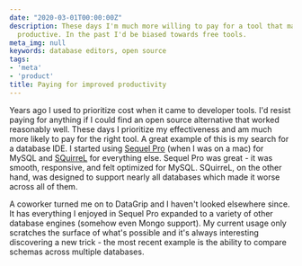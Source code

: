```yaml
---
date: "2020-03-01T00:00:00Z"
description: These days I'm much more willing to pay for a tool that makes me more
  productive. In the past I'd be biased towards free tools.
meta_img: null
keywords: database editors, open source
tags:
- 'meta'
- 'product'
title: Paying for improved productivity
---
```


Years ago I used to prioritize cost when it came to developer tools. I'd resist paying for anything if I could find an open source alternative that worked reasonably well. These days I prioritize my effectiveness and am much more likely to pay for the right tool. A great example of this is my search for a database IDE. I started using [Sequel Pro](https://www.sequelpro.com/) (when I was on a mac) for MySQL and [SQuirreL](http://squirrel-sql.sourceforge.net/) for everything else. Sequel Pro was great - it was smooth, responsive, and felt optimized for MySQL. SQuirreL, on the other hand, was designed to support nearly all databases which made it worse across all of them.

A coworker turned me on to DataGrip and I haven't looked elsewhere since. It has everything I enjoyed in Sequel Pro expanded to a variety of other database engines (somehow even Mongo support). My current usage only scratches the surface of what's possible and it's always interesting discovering a new trick - the most recent example is the ability to compare schemas across multiple databases.
